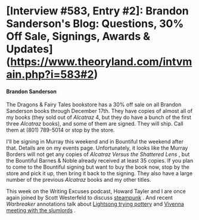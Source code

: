 # [Interview #583, Entry #2]: Brandon Sanderson's Blog: Questions, 30% Off Sale, Signings, Awards & Updates](https://www.theoryland.com/intvmain.php?i=583#2)

#### Brandon Sanderson

The Dragons & Fairy Tales bookstore has a 30% off sale on all Brandon Sanderson books through December 17th. They have copies of almost all of my books (they sold out of
*Alcatraz*
4, but they do have a bunch of the first three
*Alcatraz*
books), and some of them are signed. They will ship. Call them at (801) 789-5014 or stop by the store.

I'll be signing in Murray this weekend and in Bountiful the weekend after that. Details are on my events page. Unfortunately, it looks like the Murray Borders will not get any copies of
*Alcatraz Versus the Shattered Lens*
, but the Bountiful Barnes & Noble already received at least 35 copies. If you plan to come to the Bountiful signing but want to buy the book now, stop by the store and pick it up, then bring it back to the signing. They also have a large number of the previous
*Alcatraz*
books and my other titles.

This week on the Writing Excuses podcast, Howard Tayler and I are once again joined by Scott Westerfeld to discuss
[steampunk](http://www.writingexcuses.com/2010/12/05/)
. And recent
*Warbreaker*
annotations talk about
[Lightsong trying pottery](http://brandonsanderson.com/annotation/408/Warbreaker-Chapter-Thirty)
and
[Vivenna meeting with the slumlords](http://brandonsanderson.com/annotation/409/Warbreaker-Chapter-Thirty-One)
.

